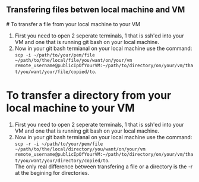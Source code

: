 ## Transfering files betwen local machine and VM

# To transfer a file from your local machine to your VM 
1) First you need to open 2 seperate terminals, 1 that is ssh'ed into your VM and one that is running git bash on your local machine.
2) Now in your git bash termianal on your local machine use the command:
`scp -i ~/path/to/your/pem/file ~/path/to/the/local/file/you/want/on/your/vm remote_username@publicIpOfYourVM:~/path/to/directory/on/your/vm/that/you/want/your/file/copied/to`.

# To transfer a directory from your local machine to your VM 
1) First you need to open 2 seperate terminals, 1 that is ssh'ed into your VM and one that is running git bash on your local machine.
2) Now in your git bash termianal on your local machine use the command:
`scp -r -i ~/path/to/your/pem/file ~/path/to/the/local/directory/you/want/on/your/vm remote_username@publicIpOfYourVM:~/path/to/directory/on/your/vm/that/you/want/your/directory/copied/to`.<br>
The only real difference between transfering a file or a directory is the -r at the begining for directories.
